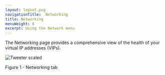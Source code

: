 ```yaml
---
layout: layout.pug
navigationTitle:  Networking
title: Networking
menuWeight: 6
excerpt: Using the Network menu
---
```


The Networking page provides a comprehensive view of the health of your virtual IP addresses (VIPs).

![Tweeter scaled](/mesosphere/dcos/1.13/img/GUI-Networking-Networks_View-1_12.png)

Figure 1 - Networking tab
